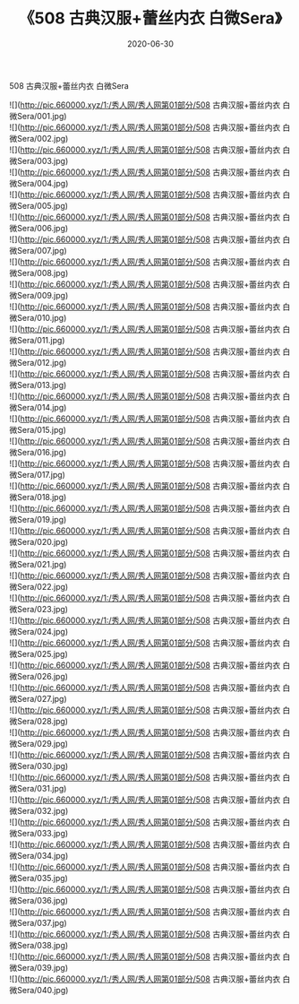 ﻿---
layout: post
title:  《508 古典汉服+蕾丝内衣 白微Sera》
date:   2020-06-30
img: http://pic.660000.xyz/1:/秀人网/秀人网第01部分/508 古典汉服+蕾丝内衣 白微Sera/000.jpg
categories: [美女, 清纯, 唯美]
---

508 古典汉服+蕾丝内衣 白微Sera

  ![](http://pic.660000.xyz/1:/秀人网/秀人网第01部分/508 古典汉服+蕾丝内衣 白微Sera/001.jpg) <br> ![](http://pic.660000.xyz/1:/秀人网/秀人网第01部分/508 古典汉服+蕾丝内衣 白微Sera/002.jpg) <br> ![](http://pic.660000.xyz/1:/秀人网/秀人网第01部分/508 古典汉服+蕾丝内衣 白微Sera/003.jpg) <br> ![](http://pic.660000.xyz/1:/秀人网/秀人网第01部分/508 古典汉服+蕾丝内衣 白微Sera/004.jpg) <br> ![](http://pic.660000.xyz/1:/秀人网/秀人网第01部分/508 古典汉服+蕾丝内衣 白微Sera/005.jpg) <br> ![](http://pic.660000.xyz/1:/秀人网/秀人网第01部分/508 古典汉服+蕾丝内衣 白微Sera/006.jpg) <br> ![](http://pic.660000.xyz/1:/秀人网/秀人网第01部分/508 古典汉服+蕾丝内衣 白微Sera/007.jpg) <br> ![](http://pic.660000.xyz/1:/秀人网/秀人网第01部分/508 古典汉服+蕾丝内衣 白微Sera/008.jpg) <br> ![](http://pic.660000.xyz/1:/秀人网/秀人网第01部分/508 古典汉服+蕾丝内衣 白微Sera/009.jpg) <br> ![](http://pic.660000.xyz/1:/秀人网/秀人网第01部分/508 古典汉服+蕾丝内衣 白微Sera/010.jpg) <br> ![](http://pic.660000.xyz/1:/秀人网/秀人网第01部分/508 古典汉服+蕾丝内衣 白微Sera/011.jpg) <br> ![](http://pic.660000.xyz/1:/秀人网/秀人网第01部分/508 古典汉服+蕾丝内衣 白微Sera/012.jpg) <br> ![](http://pic.660000.xyz/1:/秀人网/秀人网第01部分/508 古典汉服+蕾丝内衣 白微Sera/013.jpg) <br> ![](http://pic.660000.xyz/1:/秀人网/秀人网第01部分/508 古典汉服+蕾丝内衣 白微Sera/014.jpg) <br> ![](http://pic.660000.xyz/1:/秀人网/秀人网第01部分/508 古典汉服+蕾丝内衣 白微Sera/015.jpg) <br> ![](http://pic.660000.xyz/1:/秀人网/秀人网第01部分/508 古典汉服+蕾丝内衣 白微Sera/016.jpg) <br> ![](http://pic.660000.xyz/1:/秀人网/秀人网第01部分/508 古典汉服+蕾丝内衣 白微Sera/017.jpg) <br> ![](http://pic.660000.xyz/1:/秀人网/秀人网第01部分/508 古典汉服+蕾丝内衣 白微Sera/018.jpg) <br> ![](http://pic.660000.xyz/1:/秀人网/秀人网第01部分/508 古典汉服+蕾丝内衣 白微Sera/019.jpg) <br> ![](http://pic.660000.xyz/1:/秀人网/秀人网第01部分/508 古典汉服+蕾丝内衣 白微Sera/020.jpg) <br> ![](http://pic.660000.xyz/1:/秀人网/秀人网第01部分/508 古典汉服+蕾丝内衣 白微Sera/021.jpg) <br> ![](http://pic.660000.xyz/1:/秀人网/秀人网第01部分/508 古典汉服+蕾丝内衣 白微Sera/022.jpg) <br> ![](http://pic.660000.xyz/1:/秀人网/秀人网第01部分/508 古典汉服+蕾丝内衣 白微Sera/023.jpg) <br> ![](http://pic.660000.xyz/1:/秀人网/秀人网第01部分/508 古典汉服+蕾丝内衣 白微Sera/024.jpg) <br> ![](http://pic.660000.xyz/1:/秀人网/秀人网第01部分/508 古典汉服+蕾丝内衣 白微Sera/025.jpg) <br> ![](http://pic.660000.xyz/1:/秀人网/秀人网第01部分/508 古典汉服+蕾丝内衣 白微Sera/026.jpg) <br> ![](http://pic.660000.xyz/1:/秀人网/秀人网第01部分/508 古典汉服+蕾丝内衣 白微Sera/027.jpg) <br> ![](http://pic.660000.xyz/1:/秀人网/秀人网第01部分/508 古典汉服+蕾丝内衣 白微Sera/028.jpg) <br> ![](http://pic.660000.xyz/1:/秀人网/秀人网第01部分/508 古典汉服+蕾丝内衣 白微Sera/029.jpg) <br> ![](http://pic.660000.xyz/1:/秀人网/秀人网第01部分/508 古典汉服+蕾丝内衣 白微Sera/030.jpg) <br> ![](http://pic.660000.xyz/1:/秀人网/秀人网第01部分/508 古典汉服+蕾丝内衣 白微Sera/031.jpg) <br> ![](http://pic.660000.xyz/1:/秀人网/秀人网第01部分/508 古典汉服+蕾丝内衣 白微Sera/032.jpg) <br> ![](http://pic.660000.xyz/1:/秀人网/秀人网第01部分/508 古典汉服+蕾丝内衣 白微Sera/033.jpg) <br> ![](http://pic.660000.xyz/1:/秀人网/秀人网第01部分/508 古典汉服+蕾丝内衣 白微Sera/034.jpg) <br> ![](http://pic.660000.xyz/1:/秀人网/秀人网第01部分/508 古典汉服+蕾丝内衣 白微Sera/035.jpg) <br> ![](http://pic.660000.xyz/1:/秀人网/秀人网第01部分/508 古典汉服+蕾丝内衣 白微Sera/036.jpg) <br> ![](http://pic.660000.xyz/1:/秀人网/秀人网第01部分/508 古典汉服+蕾丝内衣 白微Sera/037.jpg) <br> ![](http://pic.660000.xyz/1:/秀人网/秀人网第01部分/508 古典汉服+蕾丝内衣 白微Sera/038.jpg) <br> ![](http://pic.660000.xyz/1:/秀人网/秀人网第01部分/508 古典汉服+蕾丝内衣 白微Sera/039.jpg) <br> ![](http://pic.660000.xyz/1:/秀人网/秀人网第01部分/508 古典汉服+蕾丝内衣 白微Sera/040.jpg) <br>